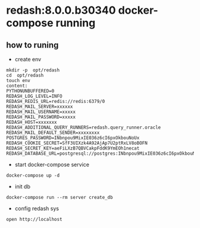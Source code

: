 # redash:8.0.0.b30340 docker-compose running

## how to runing


* create env

```code
mkdir -p  opt/redash
cd  opt/redash
touch env
content:
PYTHONUNBUFFERED=0
REDASH_LOG_LEVEL=INFO
REDASH_REDIS_URL=redis://redis:6379/0
REDASH_MAIL_SERVER=xxxxxx
REDASH_MAIL_USERNAME=xxxxx
REDASH_MAIL_PASSWORD=xxxxx
REDASH_HOST=xxxxxxx
REDASH_ADDITIONAL_QUERY_RUNNERS=redash.query_runner.oracle
REDASH_MAIL_DEFAULT_SENDER=xxxxxxxx
POSTGRES_PASSWORD=INbnpou9MixIE036z6cI6pxOkbouNoUx
REDASH_COOKIE_SECRET=SfF3UIXzk4A92AjAp7U2ptRxLV8oBOFN
REDASH_SECRET_KEY=aeFiLXzB7QBVCakpFddK9YmEOh1necat
REDASH_DATABASE_URL=postgresql://postgres:INbnpou9MixIE036z6cI6pxOkbouNoUx@postgres/postgres
```

* start docker-compose service

```code
docker-compose up -d
```

* init db

```code
docker-compose run --rm server create_db
```

* config redash sys

```code
open http://localhost
```

